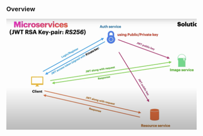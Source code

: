 ### Overview

![Overview](https://github.com/GunjanKadu/RSA-key-pair-in-micro-services/blob/master/Overview.png)
